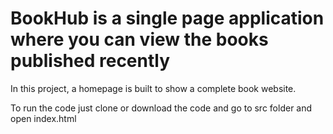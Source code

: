 # BookHub is a single page application where you can view the books published recently 
In this project, a homepage is built to show a complete book website.

To run the code just clone or download the code and go to src folder and open index.html
